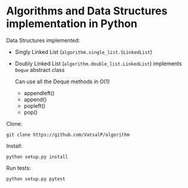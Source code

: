# Algorithms and Data Structures implementation in Python

Data Structures implemented:
- Singly Linked List (`algorithm.single_list.SLinkedList`)
- Doubly Linked List (`algorithm.double_list.LinkedList`) implements `Deque` abstract class

    Can use all the Deque methods in O(1)
    - appendleft()
    - append()
    - popleft()
    - pop()

Clone:
```
git clone https://github.com/VatsalP/algorithm
```
Install:
```
python setup.py install
```
Run tests:
```
python setup.py pytest
```

